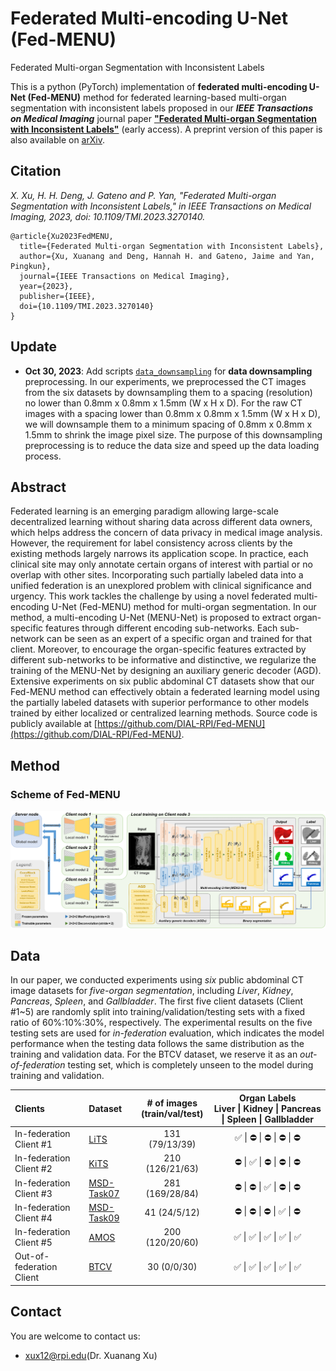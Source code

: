 # Federated Multi-encoding U-Net (Fed-MENU)
Federated Multi-organ Segmentation with Inconsistent Labels

This is a python (PyTorch) implementation of **federated multi-encoding U-Net (Fed-MENU)** method for federated learning-based multi-organ segmentation with inconsistent labels proposed in our ***IEEE Transactions on Medical Imaging*** journal paper [**"Federated Multi-organ Segmentation with Inconsistent Labels"**](https://doi.org/10.1109/TMI.2023.3270140) (early access). A preprint version of this paper is also available on [arXiv](https://arxiv.org/abs/2206.07156).

## Citation
  *X. Xu, H. H. Deng, J. Gateno and P. Yan, "Federated Multi-organ Segmentation with Inconsistent Labels," in IEEE Transactions on Medical Imaging, 2023, doi: 10.1109/TMI.2023.3270140.*

    @article{Xu2023FedMENU,
      title={Federated Multi-organ Segmentation with Inconsistent Labels}, 
      author={Xu, Xuanang and Deng, Hannah H. and Gateno, Jaime and Yan, Pingkun},
      journal={IEEE Transactions on Medical Imaging}, 
      year={2023},
      publisher={IEEE},
      doi={10.1109/TMI.2023.3270140}
    }

## Update
  - **Oct 30, 2023**: Add scripts [`data_downsampling`](https://github.com/DIAL-RPI/Fed-MENU/tree/master/data_downsampling) for **data downsampling** preprocessing. In our experiments, we preprocessed the CT images from the six datasets by downsampling them to a spacing (resolution) no lower than 0.8mm x 0.8mm x 1.5mm (W x H x D). For the raw CT images with a spacing lower than 0.8mm x 0.8mm x 1.5mm (W x H x D), we will downsample them to a minimum spacing of 0.8mm x 0.8mm x 1.5mm to shrink the image pixel size. The purpose of this downsampling preprocessing is to reduce the data size and speed up the data loading process.

## Abstract
Federated learning is an emerging paradigm allowing large-scale decentralized learning without sharing data across different data owners, which helps address the concern of data privacy in medical image analysis. However, the requirement for label consistency across clients by the existing methods largely narrows its application scope. In practice, each clinical site may only annotate certain organs of interest with partial or no overlap with other sites. Incorporating such partially labeled data into a unified federation is an unexplored problem with clinical significance and urgency. This work tackles the challenge by using a novel federated multi-encoding U-Net (Fed-MENU) method for multi-organ segmentation. In our method, a multi-encoding U-Net (MENU-Net) is proposed to extract organ-specific features through different encoding sub-networks. Each sub-network can be seen as an expert of a specific organ and trained for that client. Moreover, to encourage the organ-specific features extracted by different sub-networks to be informative and distinctive, we regularize the training of the MENU-Net by designing an auxiliary generic decoder (AGD). Extensive experiments on six public abdominal CT datasets show that our Fed-MENU method can effectively obtain a federated learning model using the partially labeled datasets with superior performance to other models trained by either localized or centralized learning methods. Source code is publicly available at [https://github.com/DIAL-RPI/Fed-MENU](https://github.com/DIAL-RPI/Fed-MENU).

## Method
### Scheme of Fed-MENU
<img src="./fig1.png"/>

## Data
In our paper, we conducted experiments using *six* public abdominal CT image datasets for *five-organ segmentation*, including *Liver*, *Kidney*, *Pancreas*, *Spleen*, and *Gallbladder*. The first five client datasets (Client #1~5) are randomly split into training/validation/testing sets with a fixed ratio of 60\%:10\%:30\%, respectively. The experimental results on the five testing sets are used for *in-federation* evaluation, which indicates the model performance when the testing data follows the same distribution as the training and validation data. For the BTCV dataset, we reserve it as an *out-of-federation* testing set, which is completely unseen to the model during training and validation.

Clients | Dataset | # of images<br>(train/val/test) | Organ Labels<br>Liver \| Kidney \| Pancreas \| Spleen \| Gallbladder
:--- | :--- | :---: | :---: 
In-federation Client #1 | [LiTS](https://competitions.codalab.org/competitions/17094) | 131 (79/13/39) | :white_check_mark: \| :no_entry: \| :no_entry: \| :no_entry: \| :no_entry:
In-federation Client #2 | [KiTS](https://kits19.grand-challenge.org/home/) | 210 (126/21/63) | :no_entry: \| :white_check_mark: \| :no_entry: \| :no_entry: \| :no_entry:
In-federation Client #3 | [MSD-Task07](http://medicaldecathlon.com/) | 281 (169/28/84) | :no_entry: \| :no_entry: \| :white_check_mark: \| :no_entry: \| :no_entry:
In-federation Client #4 | [MSD-Task09](http://medicaldecathlon.com/) | 41 (24/5/12) | :no_entry: \| :no_entry: \| :no_entry: \| :white_check_mark: \| :no_entry:
In-federation Client #5 | [AMOS](https://amos22.grand-challenge.org/) | 200 (120/20/60) | :white_check_mark: \| :white_check_mark: \| :white_check_mark: \| :white_check_mark: \| :white_check_mark:
Out-of-federation Client  | [BTCV](https://www.synapse.org/\#!Synapse:syn3193805/wiki/89480) | 30 (0/0/30) | :white_check_mark: \| :white_check_mark: \| :white_check_mark: \| :white_check_mark: \| :white_check_mark:

## Contact
You are welcome to contact us:  
  - [xux12@rpi.edu](mailto:xux12@rpi.edu)(Dr. Xuanang Xu)
